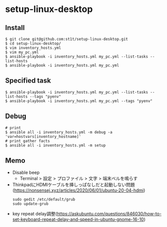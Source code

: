 # setup-linux-desktop

## Install

```shell
$ git clone git@github.com:st1t/setup-linux-desktop.git
$ cd setup-linux-desktop/
$ vim inventory_hosts.yml
$ vim my_pc.yml
$ ansible-playbook -i inventory_hosts.yml my_pc.yml --list-tasks --list-hosts
$ ansible-playbook -i inventory_hosts.yml my_pc.yml
```

## Specified task

```shell
$ ansible-playbook -i inventory_hosts.yml my_pc.yml --list-tasks --list-hosts --tags "pyenv"
$ ansible-playbook -i inventory_hosts.yml my_pc.yml --tags "pyenv"
```

## Debug

```shell
# print
$ ansible all -i inventory_hosts.yml -m debug -a 'var=hostvars[inventory_hostname]'
# print gather facts
$ ansible all -i inventory_hosts.yml -m setup
```

## Memo

- Disable beep
    - Terminal > 設定 > プロファイル > 文字 > 端末ベルを鳴らす
- ThinkpadにHDMIケーブルを挿しっぱなしだと起動しない問題(https://nonsensej.xyz/articles/2020/06/01/ubuntu-20-04-hdmi)
    ```
    sudo gedit /etc/default/grub
    sudo update-grub
    ```
- key repeat delay調整(https://askubuntu.com/questions/846030/how-to-set-keyboard-repeat-delay-and-speed-in-ubuntu-gnome-16-10)
